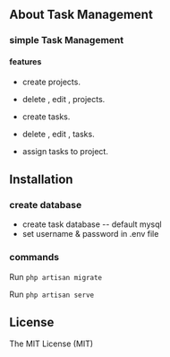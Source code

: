 ## About Task Management

### simple Task Management

#### features
- create projects.
- delete , edit , projects.

- create tasks.
- delete , edit , tasks.
- assign tasks to project.

## Installation

### create database

- create task database -- default mysql
- set username & password in .env file

### commands

Run `php artisan migrate`

Run `php artisan serve`

## License

The MIT License (MIT)

